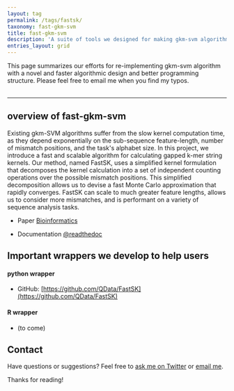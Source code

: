 ```yaml
---
layout: tag
permalink: /tags/fastsk/
taxonomy: fast-gkm-svm
title: fast-gkm-svm
description: 'A suite of tools we designed for making gkm-svm algorithm faster which achieving the same prediction as gkm-svm-latest. ' 
entries_layout: grid
---
```



<div>
    This page summarizes our efforts for re-implementing gkm-svm algorithm with a novel and faster algorithmic design and better programming structure. Please feel free to email me when you find my typos. 
</div>
<br>
<hr>


## overview of fast-gkm-svm

Existing gkm-SVM algorithms 
		 suffer from the slow kernel computation time, as they depend 
		 exponentially on the sub-sequence feature-length, number of mismatch 
		 positions, and the task's alphabet size. 
		 In this project, we introduce a fast and scalable algorithm for 
		 calculating gapped k-mer string kernels. Our method, named FastSK,
		  uses a simplified kernel formulation that decomposes the kernel 
		  calculation into a set of independent counting operations over the 
		  possible mismatch positions. This simplified decomposition allows us 
		  to devise a fast Monte Carlo approximation that rapidly converges. 
		  FastSK can scale to much greater feature lengths, allows us to 
		  consider more mismatches, and is performant on a variety of sequence
		   analysis tasks.



+ Paper [Bioinformatics](https://academic.oup.com/bioinformatics/article/36/Supplement_2/i857/6055916)


+ Documentation [@readthedoc](https://fastsk.readthedocs.io/en/master/)

## Important wrappers we develop to help users 

#### python wrapper 


+ GitHub: [https://github.com/QData/FastSK](https://github.com/QData/FastSK)


#### R wrapper 
+ (to come)


## Contact
Have questions or suggestions? Feel free to [ask me on Twitter](https://twitter.com/Qdatalab) or [email me](https://qiyanjun.github.io/Homepage/).

Thanks for reading!
